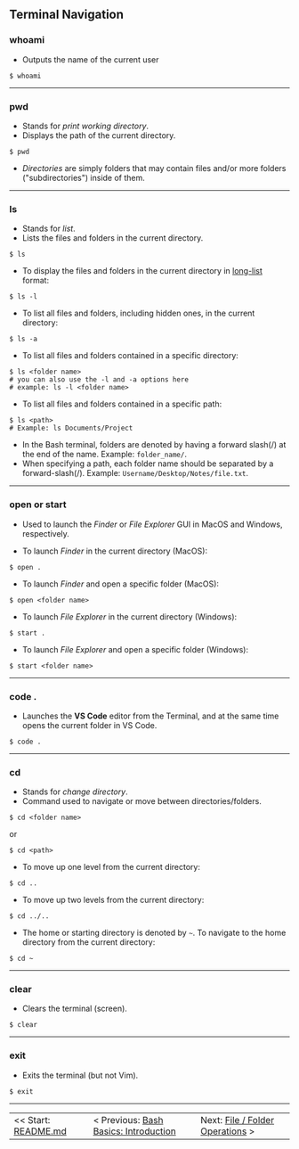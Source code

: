 ## Terminal Navigation

### whoami
- Outputs the name of the current user

```shell
$ whoami
```
<hr>

### pwd
- Stands for *print working directory*.
- Displays the path of the current directory.

```shell
$ pwd
```

- *Directories* are simply folders that may contain files and/or more folders ("subdirectories") inside of them.

<hr>

### ls
- Stands for *list*.
- Lists the files and folders in the current directory.

```shell
$ ls
```
- To display the files and folders in the current directory in [long-list](https://linuxconfig.org/understanding-of-ls-command-with-a-long-listing-format-output-with-permission-bits) format:
```shell
$ ls -l
```
- To list all files and folders, including hidden ones, in the current directory:
```shell
$ ls -a
```

- To list all files and folders contained in a specific directory:
```shell
$ ls <folder name>
# you can also use the -l and -a options here
# example: ls -l <folder name>
```

- To list all files and folders contained in a specific path:
```shell
$ ls <path>
# Example: ls Documents/Project
```

- In the Bash terminal, folders are denoted by having a forward slash(/) at the end of the name. Example: `folder_name/`.
- When specifying a path, each folder name should be separated by a forward-slash(/). Example: `Username/Desktop/Notes/file.txt`.

<hr>

### open or start
- Used to launch the *Finder* or *File Explorer* GUI in MacOS and Windows, respectively.

- To launch *Finder* in the current directory (MacOS):
```shell
$ open .
```

- To launch *Finder* and open a specific folder (MacOS):
```shell
$ open <folder name>
```

- To launch *File Explorer* in the current directory (Windows):
```shell
$ start .
```

- To launch *File Explorer* and open a specific folder (Windows):
```shell
$ start <folder name>
```

<hr>

### code .
- Launches the **VS Code** editor from the Terminal, and at the same time opens the current folder in VS Code.

```shell
$ code .
```

<hr>

### cd
- Stands for *change directory*.
- Command used to navigate or move between directories/folders.

```shell
$ cd <folder name>
```
or
```shell
$ cd <path>
```

- To move up one level from the current directory:
```shell
$ cd ..
```
- To move up two levels from the current directory:
```shell
$ cd ../..
```

- The home or starting directory is denoted by `~`. To navigate to the home directory from the current directory:
```shell
$ cd ~
```

<hr>

### clear
- Clears the terminal (screen).

```shell
$ clear
```

<hr>

### exit
- Exits the terminal (but not Vim).

```shell
$ exit
```

<hr>

<table align="center">
   <tbody>
      <tr>
        <td>
            << Start: <a href="/README.md">README.md</a>
        </td>
        <td>
            < Previous: <a href="/assets/s3/ch08.md">Bash Basics: Introduction</a>
        </td>
        <td>
            Next: <a href="/assets/s3/ch10.md">File / Folder Operations</a> >
        </td>
      </tr>
   </tbody>
</table>